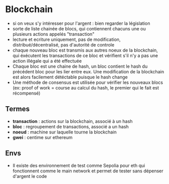 # Blockchain

* si on veux s'y intéresser pour l'argent : bien regarder la législation
* sorte de liste chainée de blocs, qui contiennent chacuns une ou plusieurs actions appelés "transaction"
* lecture et ecriture uniquement, pas de modification, distribué/décentralisé, pas d'autorité de controle
* chaque nouveau bloc est transmis aux autres noeux de la blockchain, qui éxécutent les transactions de ce bloc et vérifient s'il n'y a pas une action illégale qui a été effectuée
* Chaque bloc est une chaine de hash, un bloc contient le hash du précédent bloc pour les lier entre eux. Une modification de la blockchain est alors facilement détéctable puisque le hash change
* Une méthode de consensus est utilisée pour vérifier les nouveaux blocs (ex: proof of work = course au calcul du hash, le premier qui le fait est récompensé)

## Termes

* **transaction** : actions sur la blockchain, associé à un hash
* **bloc** : regroupement de transactions, associé a un hash
* **noeud** : machine sur laquelle tourne la blockchain
* **gwei** : centime sur ethereum

## Envs

* Il existe des environnement de test comme Sepolia pour eth qui fonctionnent comme le main network et permet de tester sans dépenser d'argent le code
